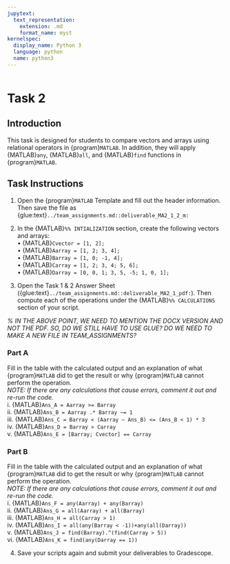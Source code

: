```yaml
---
jupytext:
  text_representation:
    extension: .md
    format_name: myst
kernelspec:
  display_name: Python 3
  language: python
  name: python3
---
```

```{include} /macros.md
```

# Task 2


## Introduction

This task is designed for students to compare vectors and arrays using
relational operators in {program}`MATLAB`. In addition, they will apply {MATLAB}`any`, {MATLAB}`all`, and {MATLAB}`find`
functions in {program}`MATLAB`.  


## Task Instructions
1.	Open the {program}`MATLAB` Template and fill out the header information. Then save the file as {glue:text}`../team_assignments.md::deliverable_MA2_1_2_m:`
2.	In the {MATLAB}`%% INTIALIZATION` section, create the following vectors and arrays: </br>
    • {MATLAB}`Cvector = [1, 2];`</br>
    •	{MATLAB}`Aarray = [1, 2; 3, 4];`</br>
    •	{MATLAB}`Barray = [1, 0; -1, 4];`</br>
    •	{MATLAB}`Carray = [1, 2; 3, 4; 5, 6];`</br>
    •	{MATLAB}`Darray = [0, 0, 1; 3, 5, -5; 1, 0, 1];`</br>


3.	Open the Task 1 & 2 Answer Sheet ({glue:text}`../team_assignments.md::deliverable_MA2_1_pdf:`). Then compute each of the operations under the {MATLAB}`%% CALCULATIONS` section of your script. 

*% IN THE ABOVE POINT, WE NEED TO MENTION THE DOCX VERSION AND NOT THE PDF. SO, DO WE STILL HAVE TO USE GLUE? DO WE NEED TO MAKE A NEW FILE IN TEAM_ASSIGNMENTS?*

   ### Part A
   Fill in the table with the calculated output and an explanation of what {program}`MATLAB` did to get the result or why {program}`MATLAB` cannot perform the operation. </br>
   _NOTE: If there are any calculations that cause errors, comment it out and re-run the code._</br>
    i.	  {MATLAB}`Ans_A = Aarray >= Barray`</br>
    ii.	  {MATLAB}`Ans_B = Aarray .* Barray ~= 1`</br>
    iii.	{MATLAB}`Ans_C = Barray < (Aarray – Ans_B) <= (Ans_B < 1) * 3`</br>
    iv.	  {MATLAB}`Ans_D = Barray > Carray`</br>
    v.	  {MATLAB}`Ans_E = [Barray; Cvector] == Carray`</br>


   ### Part B
   Fill in the table with the calculated output and an explanation of what {program}`MATLAB` did to get the result or why {program}`MATLAB` cannot perform the operation. </br>
   _NOTE: If there are any calculations that cause errors, comment it out and re-run the code._</br>
    i.	  {MATLAB}`Ans_F = any(Aarray) + any(Barray)`</br>
    ii.	  {MATLAB}`Ans_G = all(Aarray) + all(Barray)`</br>
    iii.	{MATLAB}`Ans_H = all(Carray > 1)`</br>
    iv.	  {MATLAB}`Ans_I = all(any(Barray < -1))+any(all(Darray))`</br>
    v.	  {MATLAB}`Ans_J = find(Barray).^(find(Carray > 5))`</br>
    vi.	  {MATLAB}`Ans_K = find(any(Darray == 1))`</br>

4.	Save your scripts again and submit your deliverables to Gradescope. 
